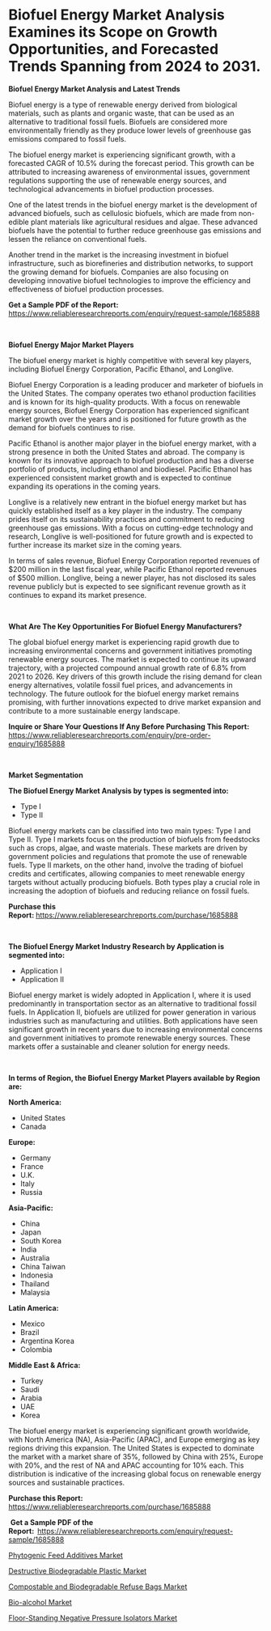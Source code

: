 <p><h1>Biofuel Energy Market Analysis Examines its Scope on Growth Opportunities, and Forecasted Trends Spanning from 2024 to 2031.</h1></p><p><strong>Biofuel Energy Market Analysis and Latest Trends</strong></p>
<p><p>Biofuel energy is a type of renewable energy derived from biological materials, such as plants and organic waste, that can be used as an alternative to traditional fossil fuels. Biofuels are considered more environmentally friendly as they produce lower levels of greenhouse gas emissions compared to fossil fuels.</p><p>The biofuel energy market is experiencing significant growth, with a forecasted CAGR of 10.5% during the forecast period. This growth can be attributed to increasing awareness of environmental issues, government regulations supporting the use of renewable energy sources, and technological advancements in biofuel production processes.</p><p>One of the latest trends in the biofuel energy market is the development of advanced biofuels, such as cellulosic biofuels, which are made from non-edible plant materials like agricultural residues and algae. These advanced biofuels have the potential to further reduce greenhouse gas emissions and lessen the reliance on conventional fuels.</p><p>Another trend in the market is the increasing investment in biofuel infrastructure, such as biorefineries and distribution networks, to support the growing demand for biofuels. Companies are also focusing on developing innovative biofuel technologies to improve the efficiency and effectiveness of biofuel production processes.</p></p>
<p><strong>Get a Sample PDF of the Report:&nbsp;</strong> <a href="https://www.reliableresearchreports.com/enquiry/request-sample/1685888">https://www.reliableresearchreports.com/enquiry/request-sample/1685888</a></p>
<p>&nbsp;</p>
<p><strong>Biofuel Energy Major Market Players</strong></p>
<p><p>The biofuel energy market is highly competitive with several key players, including Biofuel Energy Corporation, Pacific Ethanol, and Longlive. </p><p>Biofuel Energy Corporation is a leading producer and marketer of biofuels in the United States. The company operates two ethanol production facilities and is known for its high-quality products. With a focus on renewable energy sources, Biofuel Energy Corporation has experienced significant market growth over the years and is positioned for future growth as the demand for biofuels continues to rise.</p><p>Pacific Ethanol is another major player in the biofuel energy market, with a strong presence in both the United States and abroad. The company is known for its innovative approach to biofuel production and has a diverse portfolio of products, including ethanol and biodiesel. Pacific Ethanol has experienced consistent market growth and is expected to continue expanding its operations in the coming years.</p><p>Longlive is a relatively new entrant in the biofuel energy market but has quickly established itself as a key player in the industry. The company prides itself on its sustainability practices and commitment to reducing greenhouse gas emissions. With a focus on cutting-edge technology and research, Longlive is well-positioned for future growth and is expected to further increase its market size in the coming years.</p><p>In terms of sales revenue, Biofuel Energy Corporation reported revenues of $200 million in the last fiscal year, while Pacific Ethanol reported revenues of $500 million. Longlive, being a newer player, has not disclosed its sales revenue publicly but is expected to see significant revenue growth as it continues to expand its market presence.</p></p>
<p>&nbsp;</p>
<p><strong>What Are The Key Opportunities For Biofuel Energy Manufacturers?</strong></p>
<p><p>The global biofuel energy market is experiencing rapid growth due to increasing environmental concerns and government initiatives promoting renewable energy sources. The market is expected to continue its upward trajectory, with a projected compound annual growth rate of 6.8% from 2021 to 2026. Key drivers of this growth include the rising demand for clean energy alternatives, volatile fossil fuel prices, and advancements in technology. The future outlook for the biofuel energy market remains promising, with further innovations expected to drive market expansion and contribute to a more sustainable energy landscape.</p></p>
<p><strong>Inquire or Share Your Questions If Any Before Purchasing This Report:</strong> <a href="https://www.reliableresearchreports.com/enquiry/pre-order-enquiry/1685888">https://www.reliableresearchreports.com/enquiry/pre-order-enquiry/1685888</a></p>
<p>&nbsp;</p>
<p><strong>Market Segmentation</strong></p>
<p><strong>The Biofuel Energy Market Analysis by types is segmented into:</strong></p>
<p><ul><li>Type I</li><li>Type II</li></ul></p>
<p><p>Biofuel energy markets can be classified into two main types: Type I and Type II. Type I markets focus on the production of biofuels from feedstocks such as crops, algae, and waste materials. These markets are driven by government policies and regulations that promote the use of renewable fuels. Type II markets, on the other hand, involve the trading of biofuel credits and certificates, allowing companies to meet renewable energy targets without actually producing biofuels. Both types play a crucial role in increasing the adoption of biofuels and reducing reliance on fossil fuels.</p></p>
<p><strong>Purchase this Report:&nbsp;</strong><a href="https://www.reliableresearchreports.com/purchase/1685888">https://www.reliableresearchreports.com/purchase/1685888</a></p>
<p>&nbsp;</p>
<p><strong>The Biofuel Energy Market Industry Research by Application is segmented into:</strong></p>
<p><ul><li>Application I</li><li>Application II</li></ul></p>
<p><p>Biofuel energy market is widely adopted in Application I, where it is used predominantly in transportation sector as an alternative to traditional fossil fuels. In Application II, biofuels are utilized for power generation in various industries such as manufacturing and utilities. Both applications have seen significant growth in recent years due to increasing environmental concerns and government initiatives to promote renewable energy sources. These markets offer a sustainable and cleaner solution for energy needs.</p></p>
<p>&nbsp;</p>
<p><strong>In terms of Region, the Biofuel Energy Market Players available by Region are:</strong></p>
<p>
    <p> <strong> North America: </strong>
        <ul>
            <li>United States</li>
            <li>Canada</li>
        </ul>
        </p> 
    <p> <strong> Europe: </strong>
        <ul>
            <li>Germany</li>
            <li>France</li>
            <li>U.K.</li>
            <li>Italy</li>
            <li>Russia</li>
        </ul>
        </p> 
    <p> <strong> Asia-Pacific: </strong>
        <ul>
            <li>China</li>
            <li>Japan</li>
            <li>South Korea</li>
            <li>India</li>
            <li>Australia</li>
            <li>China Taiwan</li>
            <li>Indonesia</li>
            <li>Thailand</li>
            <li>Malaysia</li>
        </ul>
        </p> 
    <p> <strong> Latin America: </strong>
        <ul>
            <li>Mexico</li>
            <li>Brazil</li>
            <li>Argentina Korea</li>
            <li>Colombia</li>
        </ul>
        </p> 
    <p> <strong> Middle East & Africa: </strong>
        <ul>
            <li>Turkey</li>
            <li>Saudi</li>
            <li>Arabia</li>
            <li>UAE</li>
            <li>Korea</li>
        </ul>
    </p>
    </p>
<p><p>The biofuel energy market is experiencing significant growth worldwide, with North America (NA), Asia-Pacific (APAC), and Europe emerging as key regions driving this expansion. The United States is expected to dominate the market with a market share of 35%, followed by China with 25%, Europe with 20%, and the rest of NA and APAC accounting for 10% each. This distribution is indicative of the increasing global focus on renewable energy sources and sustainable practices.</p></p>
<p><strong>Purchase this Report: </strong><a href="https://www.reliableresearchreports.com/purchase/1685888">https://www.reliableresearchreports.com/purchase/1685888</a></p>
<p>&nbsp;<strong>Get a Sample PDF of the Report:&nbsp;&nbsp;</strong><a href="https://www.reliableresearchreports.com/enquiry/request-sample/1685888">https://www.reliableresearchreports.com/enquiry/request-sample/1685888</a></p>
<p><strong></strong></p>
<p><p><a href="https://github.com/GroverBarry/Market-Research-Report-List-4/blob/main/phytogenic-feed-additives-market.md">Phytogenic Feed Additives Market</a></p><p><a href="https://github.com/lylyparadise/Market-Research-Report-List-2/blob/main/destructive-biodegradable-plastic-market.md">Destructive Biodegradable Plastic Market</a></p><p><a href="https://github.com/johnbach50/Market-Research-Report-List-2/blob/main/compostable-and-biodegradable-refuse-bags-market.md">Compostable and Biodegradable Refuse Bags Market</a></p><p><a href="https://github.com/kathiaseamanalvaradovlprc2h/Market-Research-Report-List-1/blob/main/bio-alcohol-market.md">Bio-alcohol Market</a></p><p><a href="https://github.com/pjcfca/Market-Research-Report-List-1/blob/main/floor-standing-negative-pressure-isolators-market.md">Floor-Standing Negative Pressure Isolators Market</a></p></p>